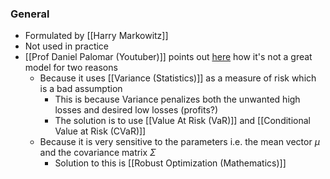 ### General
- Formulated by [[Harry Markowitz]]
- Not used in practice
- [[Prof Daniel Palomar (Youtuber)]] points out [here](https://youtu.be/yyvIcdYkb9o?si=qHaeLczRP1C0HImk) how it's not a great model for two reasons
	- Because it uses [[Variance (Statistics)]] as a measure of risk which is a bad assumption
		- This is because Variance penalizes both the unwanted high losses and desired low losses (profits?)
		- The solution is to use [[Value At Risk (VaR)]] and [[Conditional Value at Risk (CVaR)]]
	- Because it is very sensitive to the parameters i.e. the mean vector $\mu$ and the covariance matrix $\Sigma$
		- Solution to this is [[Robust Optimization (Mathematics)]]